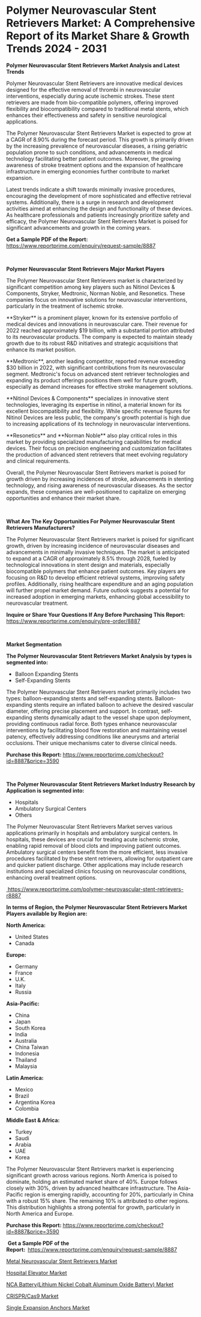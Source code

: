 <p><h1>Polymer Neurovascular Stent Retrievers Market: A Comprehensive Report of its Market Share & Growth Trends 2024 - 2031</h1></p><p><strong>Polymer Neurovascular Stent Retrievers Market Analysis and Latest Trends</strong></p>
<p><p>Polymer Neurovascular Stent Retrievers are innovative medical devices designed for the effective removal of thrombi in neurovascular interventions, especially during acute ischemic strokes. These stent retrievers are made from bio-compatible polymers, offering improved flexibility and biocompatibility compared to traditional metal stents, which enhances their effectiveness and safety in sensitive neurological applications.</p><p>The Polymer Neurovascular Stent Retrievers Market is expected to grow at a CAGR of 8.90% during the forecast period. This growth is primarily driven by the increasing prevalence of neurovascular diseases, a rising geriatric population prone to such conditions, and advancements in medical technology facilitating better patient outcomes. Moreover, the growing awareness of stroke treatment options and the expansion of healthcare infrastructure in emerging economies further contribute to market expansion.</p><p>Latest trends indicate a shift towards minimally invasive procedures, encouraging the development of more sophisticated and effective retrieval systems. Additionally, there is a surge in research and development activities aimed at enhancing the design and functionality of these devices. As healthcare professionals and patients increasingly prioritize safety and efficacy, the Polymer Neurovascular Stent Retrievers Market is poised for significant advancements and growth in the coming years.</p></p>
<p><strong>Get a Sample PDF of the Report:&nbsp;</strong> <a href="https://www.reportprime.com/enquiry/request-sample/8887">https://www.reportprime.com/enquiry/request-sample/8887</a></p>
<p>&nbsp;</p>
<p><strong>Polymer Neurovascular Stent Retrievers Major Market Players</strong></p>
<p><p>The Polymer Neurovascular Stent Retrievers market is characterized by significant competition among key players such as Nitinol Devices & Components, Stryker, Medtronic, Norman Noble, and Resonetics. These companies focus on innovative solutions for neurovascular interventions, particularly in the treatment of ischemic stroke.</p><p>**Stryker** is a prominent player, known for its extensive portfolio of medical devices and innovations in neurovascular care. Their revenue for 2022 reached approximately $19 billion, with a substantial portion attributed to its neurovascular products. The company is expected to maintain steady growth due to its robust R&D initiatives and strategic acquisitions that enhance its market position.</p><p>**Medtronic**, another leading competitor, reported revenue exceeding $30 billion in 2022, with significant contributions from its neurovascular segment. Medtronic's focus on advanced stent retriever technologies and expanding its product offerings positions them well for future growth, especially as demand increases for effective stroke management solutions.</p><p>**Nitinol Devices & Components** specializes in innovative stent technologies, leveraging its expertise in nitinol, a material known for its excellent biocompatibility and flexibility. While specific revenue figures for Nitinol Devices are less public, the company's growth potential is high due to increasing applications of its technology in neurovascular interventions.</p><p>**Resonetics** and **Norman Noble** also play critical roles in this market by providing specialized manufacturing capabilities for medical devices. Their focus on precision engineering and customization facilitates the production of advanced stent retrievers that meet evolving regulatory and clinical requirements.</p><p>Overall, the Polymer Neurovascular Stent Retrievers market is poised for growth driven by increasing incidences of stroke, advancements in stenting technology, and rising awareness of neurovascular diseases. As the sector expands, these companies are well-positioned to capitalize on emerging opportunities and enhance their market share.</p></p>
<p>&nbsp;</p>
<p><strong>What Are The Key Opportunities For Polymer Neurovascular Stent Retrievers Manufacturers?</strong></p>
<p><p>The Polymer Neurovascular Stent Retrievers market is poised for significant growth, driven by increasing incidence of neurovascular diseases and advancements in minimally invasive techniques. The market is anticipated to expand at a CAGR of approximately 8.5% through 2028, fueled by technological innovations in stent design and materials, especially biocompatible polymers that enhance patient outcomes. Key players are focusing on R&D to develop efficient retrieval systems, improving safety profiles. Additionally, rising healthcare expenditure and an aging population will further propel market demand. Future outlook suggests a potential for increased adoption in emerging markets, enhancing global accessibility to neurovascular treatment.</p></p>
<p><strong>Inquire or Share Your Questions If Any Before Purchasing This Report:</strong> <a href="https://www.reportprime.com/enquiry/pre-order/8887">https://www.reportprime.com/enquiry/pre-order/8887</a></p>
<p>&nbsp;</p>
<p><strong>Market Segmentation</strong></p>
<p><strong>The Polymer Neurovascular Stent Retrievers Market Analysis by types is segmented into:</strong></p>
<p><ul><li>Balloon Expanding Stents</li><li>Self-Expanding Stents</li></ul></p>
<p><p>The Polymer Neurovascular Stent Retrievers market primarily includes two types: balloon-expanding stents and self-expanding stents. Balloon-expanding stents require an inflated balloon to achieve the desired vascular diameter, offering precise placement and support. In contrast, self-expanding stents dynamically adapt to the vessel shape upon deployment, providing continuous radial force. Both types enhance neurovascular interventions by facilitating blood flow restoration and maintaining vessel patency, effectively addressing conditions like aneurysms and arterial occlusions. Their unique mechanisms cater to diverse clinical needs.</p></p>
<p><strong>Purchase this Report:&nbsp;</strong><a href="https://www.reportprime.com/checkout?id=8887&price=3590">https://www.reportprime.com/checkout?id=8887&price=3590</a></p>
<p>&nbsp;</p>
<p><strong>The Polymer Neurovascular Stent Retrievers Market Industry Research by Application is segmented into:</strong></p>
<p><ul><li>Hospitals</li><li>Ambulatory Surgical Centers</li><li>Others</li></ul></p>
<p><p>The Polymer Neurovascular Stent Retrievers Market serves various applications primarily in hospitals and ambulatory surgical centers. In hospitals, these devices are crucial for treating acute ischemic stroke, enabling rapid removal of blood clots and improving patient outcomes. Ambulatory surgical centers benefit from the more efficient, less invasive procedures facilitated by these stent retrievers, allowing for outpatient care and quicker patient discharge. Other applications may include research institutions and specialized clinics focusing on neurovascular conditions, enhancing overall treatment options.</p></p>
<p><a href="https://www.reportprime.com/polymer-neurovascular-stent-retrievers-r8887">&nbsp;https://www.reportprime.com/polymer-neurovascular-stent-retrievers-r8887</a></p>
<p><strong>In terms of Region, the Polymer Neurovascular Stent Retrievers Market Players available by Region are:</strong></p>
<p>
    <p> <strong> North America: </strong>
        <ul>
            <li>United States</li>
            <li>Canada</li>
        </ul>
        </p> 
    <p> <strong> Europe: </strong>
        <ul>
            <li>Germany</li>
            <li>France</li>
            <li>U.K.</li>
            <li>Italy</li>
            <li>Russia</li>
        </ul>
        </p> 
    <p> <strong> Asia-Pacific: </strong>
        <ul>
            <li>China</li>
            <li>Japan</li>
            <li>South Korea</li>
            <li>India</li>
            <li>Australia</li>
            <li>China Taiwan</li>
            <li>Indonesia</li>
            <li>Thailand</li>
            <li>Malaysia</li>
        </ul>
        </p> 
    <p> <strong> Latin America: </strong>
        <ul>
            <li>Mexico</li>
            <li>Brazil</li>
            <li>Argentina Korea</li>
            <li>Colombia</li>
        </ul>
        </p> 
    <p> <strong> Middle East & Africa: </strong>
        <ul>
            <li>Turkey</li>
            <li>Saudi</li>
            <li>Arabia</li>
            <li>UAE</li>
            <li>Korea</li>
        </ul>
    </p>
    </p>
<p><p>The Polymer Neurovascular Stent Retrievers market is experiencing significant growth across various regions. North America is poised to dominate, holding an estimated market share of 40%. Europe follows closely with 30%, driven by advanced healthcare infrastructure. The Asia-Pacific region is emerging rapidly, accounting for 20%, particularly in China with a robust 15% share. The remaining 10% is attributed to other regions. This distribution highlights a strong potential for growth, particularly in North America and Europe.</p></p>
<p><strong>Purchase this Report: </strong><a href="https://www.reportprime.com/checkout?id=8887&price=3590">https://www.reportprime.com/checkout?id=8887&price=3590</a></p>
<p>&nbsp;<strong>Get a Sample PDF of the Report:&nbsp;&nbsp;</strong><a href="https://www.reportprime.com/enquiry/request-sample/8887">https://www.reportprime.com/enquiry/request-sample/8887</a></p>
<p><strong></strong></p>
<p><p><a href="https://github.com/NargisHussain432/Market-Research-Report-List-1/blob/main/metal-neurovascular-stent-retrievers-market.md">Metal Neurovascular Stent Retrievers Market</a></p><p><a href="https://www.linkedin.com/pulse/what-current-future-prospects-hospital-elevator-market-analysis-fod9e?trackingId=PI4z2s1NQ1O1bLC%2FrYv2CQ%3D%3D">Hospital Elevator Market</a></p><p><a href="https://issuu.com/reportprime-2/docs/nca-batterylithium-nickel-cobalt-al_899375ec28556c">NCA Battery(Lithium Nickel Cobalt Aluminum Oxide Battery) Market</a></p><p><a href="https://issuu.com/reportprime-2/docs/crisprcas9-market-size-2030.pptx_5476b4366ee4e0">CRISPR/Cas9 Market</a></p><p><a href="https://www.linkedin.com/pulse/single-expansion-anchors-market-trends-growth-outlook-2024-2031-orzue?trackingId=XRLNfNl2SZGjKK8mDYRhWQ%3D%3D">Single Expansion Anchors Market</a></p></p>